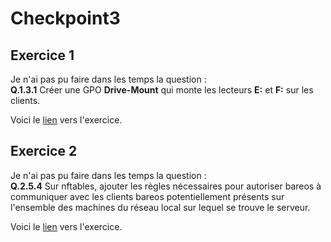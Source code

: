 # Checkpoint3

## Exercice 1
Je n'ai pas pu faire dans les temps la question :  
**Q.1.3.1** Créer une GPO **Drive-Mount** qui monte les lecteurs **E:** et **F:** sur les clients.

Voici le [lien](https://github.com/Mirhazka/Checkpoint3/blob/main/Checkpoint3_Exercice1.md.md) vers l'exercice.

## Exercice 2
Je n'ai pas pu faire dans les temps la question :  
**Q.2.5.4** Sur nftables, ajouter les règles nécessaires pour autoriser bareos à communiquer avec les clients bareos potentiellement présents sur l'ensemble des machines du réseau local sur lequel se trouve le serveur.

Voici le [lien](https://github.com/Mirhazka/Checkpoint3/blob/main/Checkpoint3_Exercice2.md.md) vers l'exercice.
